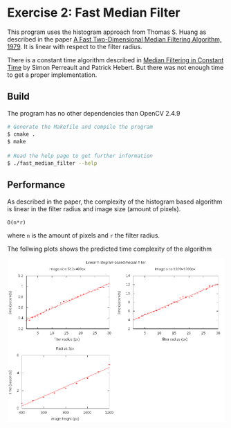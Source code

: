 # Exercise 2: Fast Median Filter

This program uses the histogram approach from Thomas S. Huang as described in the
paper [A Fast Two-Dimensional Median Filtering Algorithm, 1979](https://www.freelists.org/archives/ingsw3/11-2013/pdfNNRwXsvXQN.pdf).
It is linear with respect to the filter radius.

There is a constant time algorithm described in [Median Filtering in Constant Time](http://vision.gel.ulaval.ca/~perreaul/publications/Id699_2007.pdf)
by Simon Perreault and Patrick Hebert. But there was not enough time to get a proper implementation.


## Build

The program has no other dependencies than OpenCV 2.4.9

```bash
# Generate the Makefile and compile the program
$ cmake .
$ make

# Read the help page to get further information
$ ./fast_median_filter --help
```


## Performance

As described in the paper, the complexity of the histogram based algorithm is linear
in the filter radius and image size (amount of pixels).

    O(n*r)

where `n` is the amount of pixels and `r` the filter radius.

The follwing plots shows the predicted time complexity of the algorithm

![Benchmark linar median filter](benchmark.png)